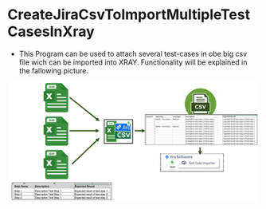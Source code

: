 # CreateJiraCsvToImportMultipleTestCasesInXray


- This Program can be used to attach several test-cases in obe big csv file wich can be imported into XRAY. Functionality will be explained in the fallowing picture. 

![Program Structure](./img/Program_structur.PNG)

